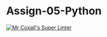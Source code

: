 # Assign-05-Python
[![Mr Coxall's Super Linter](https://github.com/ICS3U-C-Programming-Remy-S/Assign-05-Python/workflows/Mr%20Coxall's%20Super%20Linter/badge.svg)](https://github.com/ICS3U-C-Programming-Remy-S/Assign-05-Python/actions/)
